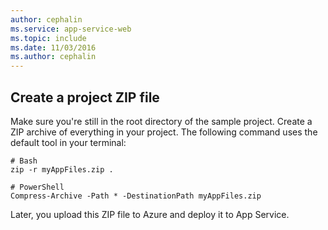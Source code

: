```yaml
---
author: cephalin
ms.service: app-service-web
ms.topic: include
ms.date: 11/03/2016
ms.author: cephalin
---
```

## Create a project ZIP file

Make sure you're still in the root directory of the sample project. Create a ZIP archive of everything in your project. The following command uses the default tool in your terminal:

```
# Bash
zip -r myAppFiles.zip .

# PowerShell
Compress-Archive -Path * -DestinationPath myAppFiles.zip
``` 

Later, you upload this ZIP file to Azure and deploy it to App Service.